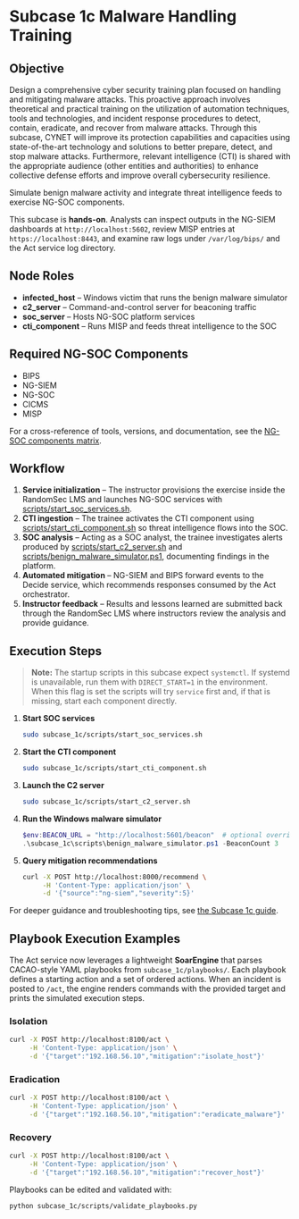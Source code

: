# Subcase 1c Malware Handling Training

## Objective
Design a comprehensive cyber security training plan focused on handling and mitigating malware attacks. This proactive approach
involves theoretical and practical training on the utilization of automation techniques, tools and technologies, and incident response procedures to detect, contain, eradicate, and recover from malware attacks. Through this subcase, CYNET will improve its
protection capabilities and capacities using state-of-the-art technology and solutions to better prepare, detect, and stop malware attacks. Furthermore, relevant intelligence (CTI) is shared with the appropriate audience (other entities and authorities) to enhance collective defense efforts and improve overall cybersecurity resilience.

Simulate benign malware activity and integrate threat intelligence feeds to exercise NG-SOC components.

This subcase is **hands-on**. Analysts can inspect outputs in the NG-SIEM dashboards at `http://localhost:5602`, review MISP entries at `https://localhost:8443`, and examine raw logs under `/var/log/bips/` and the Act service log directory.

## Node Roles
- **infected_host** – Windows victim that runs the benign malware simulator
- **c2_server** – Command-and-control server for beaconing traffic
- **soc_server** – Hosts NG-SOC platform services
- **cti_component** – Runs MISP and feeds threat intelligence to the SOC

## Required NG-SOC Components
- BIPS
- NG-SIEM
- NG-SOC
- CICMS
- MISP

For a cross-reference of tools, versions, and documentation, see the [NG-SOC components matrix](../docs/ngsoc_components_matrix.md).

## Workflow
1. **Service initialization** – The instructor provisions the exercise inside the RandomSec LMS and launches NG-SOC services with [scripts/start_soc_services.sh](scripts/start_soc_services.sh).
2. **CTI ingestion** – The trainee activates the CTI component using [scripts/start_cti_component.sh](scripts/start_cti_component.sh) so threat intelligence flows into the SOC.
3. **SOC analysis** – Acting as a SOC analyst, the trainee investigates alerts produced by [scripts/start_c2_server.sh](scripts/start_c2_server.sh) and [scripts/benign_malware_simulator.ps1](scripts/benign_malware_simulator.ps1), documenting findings in the platform.
4. **Automated mitigation** – NG-SIEM and BIPS forward events to the Decide service, which recommends responses consumed by the Act orchestrator.
5. **Instructor feedback** – Results and lessons learned are submitted back through the RandomSec LMS where instructors review the analysis and provide guidance.

## Execution Steps
> **Note:** The startup scripts in this subcase expect `systemctl`. If systemd is unavailable, run them with `DIRECT_START=1` in the environment. When this flag is set the scripts will try `service` first and, if that is missing, start each component directly.
1. **Start SOC services**
   ```bash
   sudo subcase_1c/scripts/start_soc_services.sh
   ```
2. **Start the CTI component**
   ```bash
   sudo subcase_1c/scripts/start_cti_component.sh
   ```
3. **Launch the C2 server**
   ```bash
   sudo subcase_1c/scripts/start_c2_server.sh
   ```
4. **Run the Windows malware simulator**
   ```powershell
   $env:BEACON_URL = "http://localhost:5601/beacon"  # optional override
   .\subcase_1c\scripts\benign_malware_simulator.ps1 -BeaconCount 3
   ```

5. **Query mitigation recommendations**
   ```bash
   curl -X POST http://localhost:8000/recommend \
        -H 'Content-Type: application/json' \
        -d '{"source":"ng-siem","severity":5}'
   ```

For deeper guidance and troubleshooting tips, see [the Subcase 1c guide](../docs/subcase_1c_guide.md).

## Playbook Execution Examples
The Act service now leverages a lightweight **SoarEngine** that parses CACAO-style YAML playbooks from `subcase_1c/playbooks/`. Each playbook defines a starting action and a set of ordered actions. When an incident is posted to `/act`, the engine renders commands with the provided target and prints the simulated execution steps.

### Isolation
```bash
curl -X POST http://localhost:8100/act \
     -H 'Content-Type: application/json' \
     -d '{"target":"192.168.56.10","mitigation":"isolate_host"}'
```

### Eradication
```bash
curl -X POST http://localhost:8100/act \
     -H 'Content-Type: application/json' \
     -d '{"target":"192.168.56.10","mitigation":"eradicate_malware"}'
```

### Recovery
```bash
curl -X POST http://localhost:8100/act \
     -H 'Content-Type: application/json' \
     -d '{"target":"192.168.56.10","mitigation":"recover_host"}'
```

Playbooks can be edited and validated with:

```bash
python subcase_1c/scripts/validate_playbooks.py
```
